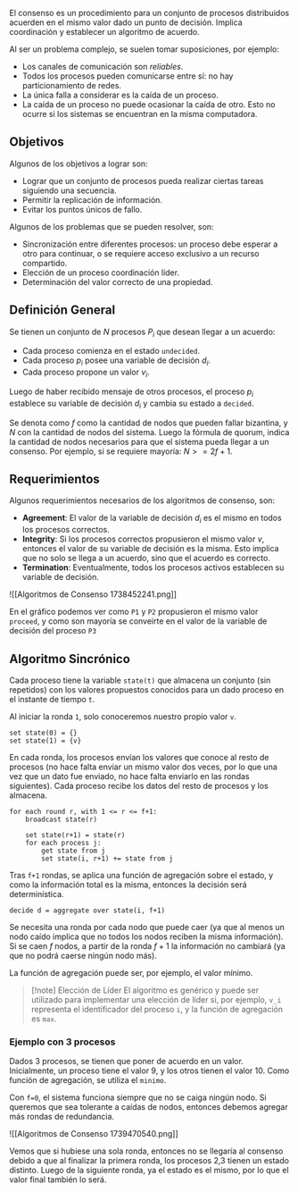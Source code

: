 El consenso es un procedimiento para un conjunto de procesos distribuidos acuerden en el mismo valor dado un punto de decisión. Implica coordinación y establecer un algoritmo de acuerdo.

Al ser un problema complejo, se suelen tomar suposiciones, por ejemplo:

- Los canales de comunicación son *reliables*.
- Todos los procesos pueden comunicarse entre sí: no hay particionamiento de redes.
- La única falla a considerar es la caída de un proceso.
- La caída de un proceso no puede ocasionar la caída de otro. Esto no ocurre si los sistemas se encuentran en la misma computadora.

## Objetivos

Algunos de los objetivos a lograr son:

- Lograr que un conjunto de procesos pueda realizar ciertas tareas siguiendo una secuencia.
- Permitir la replicación de información.
- Evitar los puntos únicos de fallo.

Algunos de los problemas que se pueden resolver, son:

 - Sincronización entre diferentes procesos: un proceso debe esperar a otro para continuar, o se requiere acceso exclusivo a un recurso compartido.
 - Elección de un proceso coordinación líder.
 - Determinación del valor correcto de una propiedad.

## Definición General

Se tienen un conjunto de $N$ procesos $P_i$ que desean llegar a un acuerdo:

- Cada proceso comienza en el estado `undecided`.
- Cada proceso $p_i$ posee una variable de decisión $d_i$.
- Cada proceso propone un valor $v_i$.

Luego de haber recibido mensaje de otros procesos, el proceso $p_i$ establece su variable de decisión $d_i$ y cambia su estado a `decided`.

Se denota como $f$ como la cantidad de nodos que pueden fallar bizantina, y $N$ con la cantidad de nodos del sistema. Luego la fórmula de quorum, indica la cantidad de nodos necesarios para que el sistema pueda llegar a un consenso. Por ejemplo, si se requiere mayoría: $N >= 2f + 1$.

## Requerimientos

Algunos requerimientos necesarios de los algoritmos de consenso, son:

- **Agreement**: El valor de la variable de decisión $d_i$ es el mismo en todos los procesos correctos.
- **Integrity**: Si los procesos correctos propusieron el mismo valor $v$, entonces el valor de su variable de decisión es la misma. Esto implica que no solo se llega a un acuerdo, sino que el acuerdo es correcto.
- **Termination**: Eventualmente, todos los procesos activos establecen su variable de decisión.

![[Algoritmos de Consenso 1738452241.png]]

En el gráfico podemos ver como `P1` y `P2` propusieron el mismo valor `proceed`, y como son mayoría se conveirte en el valor de la variable de decisión del proceso `P3`

## Algoritmo Sincrónico

Cada proceso tiene la variable `state(t)` que almacena un conjunto (sin repetidos) con los valores propuestos conocidos para un dado proceso en el instante de tiempo `t`.

Al iniciar la ronda `1`, solo conoceremos nuestro propio valor `v`.

```
set state(0) = {}
set state(1) = {v}
```

En cada ronda, los procesos envían los valores que conoce al resto de procesos (no hace falta enviar un mismo valor dos veces, por lo que una vez que un dato fue enviado, no hace falta enviarlo en las rondas siguientes). Cada proceso recibe los datos del resto de procesos y los almacena.

```
for each round r, with 1 <= r <= f+1:
	broadcast state(r)
	
	set state(r+1) = state(r)
	for each process j:
		get state from j
		set state(i, r+1) += state from j
```

Tras `f+1` rondas, se aplica una función de agregación sobre el estado, y como la información total es la misma, entonces la decisión será determinística.

```
decide d = aggregate over state(i, f+1)
```

Se necesita una ronda por cada nodo que puede caer (ya que al menos un nodo caído implica que no todos los nodos reciben la misma información). Si se caen $f$ nodos, a partir de la ronda $f+1$ la información no cambiará (ya que no podrá caerse ningún nodo más).

La función de agregación puede ser, por ejemplo, el valor mínimo.

> [!note] Elección de Líder
> El algoritmo es genérico y puede ser utilizado para implementar una elección de líder si, por ejemplo, `v_i` representa el identificador del proceso `i`, y la función de agregación es `max`.

### Ejemplo con 3 procesos

Dados 3 procesos, se tienen que poner de acuerdo en un valor. Inicialmente, un proceso tiene el valor $9$, y los otros tienen el valor $10$. Como función de agregación, se utiliza el `minimo`.

Con `f=0`, el sistema funciona siempre que no se caiga ningún nodo. Si queremos que sea tolerante a caídas de nodos, entonces debemos agregar más rondas de redundancia.

![[Algoritmos de Consenso 1739470540.png]]

Vemos que si hubiese una sola ronda, entonces no se llegaría al consenso debido a que al finalizar la primera ronda, los procesos 2,3 tienen un estado distinto. Luego de la siguiente ronda, ya el estado es el mismo, por lo que el valor final también lo será.
